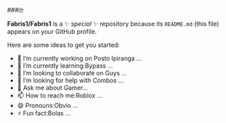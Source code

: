 ###🤓


**Fabris1/Fabris1** is a ✨ _special_ ✨ repository because its `README.md` (this file) appears on your GitHub profile.

Here are some ideas to get you started:

- 🔭 I’m currently working on Posto Ipiranga  ...
- 🌱 I’m currently learning Bypass ...
- 👯 I’m looking to collaborate on Guys ...
- 🤔 I’m looking for help with Combos  ...
- 💬 Ask me about Gamer...
- 📫 How to reach me:Roblox ...
- 😄 Pronouns:Obvio ...
- ⚡ Fun fact:Bolas ...

